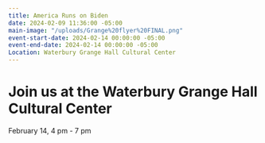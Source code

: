 ```yaml
---
title: America Runs on Biden
date: 2024-02-09 11:36:00 -05:00
main-image: "/uploads/Grange%20flyer%20FINAL.png"
event-start-date: 2024-02-14 00:00:00 -05:00
event-end-date: 2024-02-14 00:00:00 -05:00
Location: Waterbury Grange Hall Cultural Center
---
```


# Join us at the Waterbury Grange Hall Cultural Center

February 14, 4  pm - 7 pm